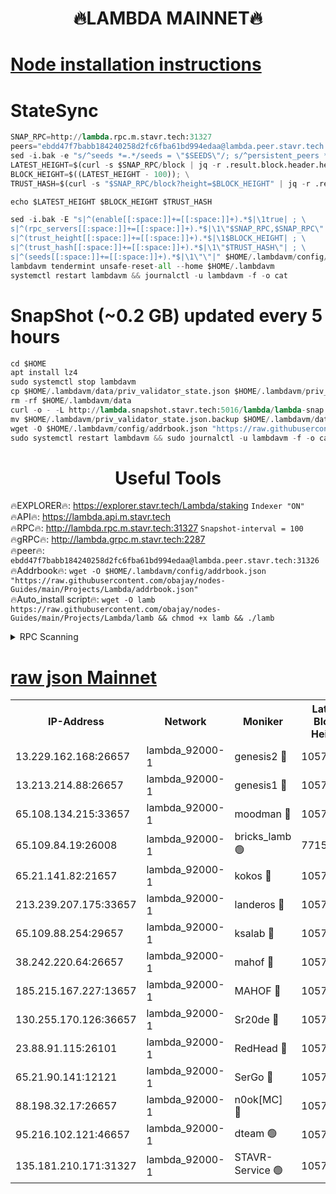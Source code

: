 <h1 align="center"> 🔥LAMBDA MAINNET🔥</h1>


[Node installation instructions](https://github.com/obajay/nodes-Guides/tree/main/Projects/Lambda)
=


# StateSync
```python
SNAP_RPC=http://lambda.rpc.m.stavr.tech:31327
peers="ebdd47f7babb184240258d2fc6fba61bd994edaa@lambda.peer.stavr.tech:31326" 
sed -i.bak -e "s/^seeds *=.*/seeds = \"$SEEDS\"/; s/^persistent_peers *=.*/persistent_peers = \"$PEERS\"/" $HOME/.lambdavm/config/config.toml
LATEST_HEIGHT=$(curl -s $SNAP_RPC/block | jq -r .result.block.header.height); \
BLOCK_HEIGHT=$((LATEST_HEIGHT - 100)); \
TRUST_HASH=$(curl -s "$SNAP_RPC/block?height=$BLOCK_HEIGHT" | jq -r .result.block_id.hash)

echo $LATEST_HEIGHT $BLOCK_HEIGHT $TRUST_HASH

sed -i.bak -E "s|^(enable[[:space:]]+=[[:space:]]+).*$|\1true| ; \
s|^(rpc_servers[[:space:]]+=[[:space:]]+).*$|\1\"$SNAP_RPC,$SNAP_RPC\"| ; \
s|^(trust_height[[:space:]]+=[[:space:]]+).*$|\1$BLOCK_HEIGHT| ; \
s|^(trust_hash[[:space:]]+=[[:space:]]+).*$|\1\"$TRUST_HASH\"| ; \
s|^(seeds[[:space:]]+=[[:space:]]+).*$|\1\"\"|" $HOME/.lambdavm/config/config.toml
lambdavm tendermint unsafe-reset-all --home $HOME/.lambdavm
systemctl restart lambdavm && journalctl -u lambdavm -f -o cat

```
# SnapShot (~0.2 GB) updated every 5 hours
```python
cd $HOME
apt install lz4
sudo systemctl stop lambdavm
cp $HOME/.lambdavm/data/priv_validator_state.json $HOME/.lambdavm/priv_validator_state.json.backup
rm -rf $HOME/.lambdavm/data
curl -o - -L http://lambda.snapshot.stavr.tech:5016/lambda/lambda-snap.tar.lz4 | lz4 -c -d - | tar -x -C $HOME/.lambdavm --strip-components 2
mv $HOME/.lambdavm/priv_validator_state.json.backup $HOME/.lambdavm/data/priv_validator_state.json
wget -O $HOME/.lambdavm/config/addrbook.json "https://raw.githubusercontent.com/obajay/nodes-Guides/main/Projects/Lambda/addrbook.json"
sudo systemctl restart lambdavm && sudo journalctl -u lambdavm -f -o cat
```
 <h1 align="center"> Useful Tools</h1>

🔥EXPLORER🔥:      https://explorer.stavr.tech/Lambda/staking	        `Indexer "ON"` \
🔥API🔥: 			 		 https://lambda.api.m.stavr.tech \
🔥RPC🔥:           http://lambda.rpc.m.stavr.tech:31327	              `Snapshot-interval = 100` \
🔥gRPC🔥:          http://lambda.grpc.m.stavr.tech:2287 \
🔥peer🔥:					 `ebdd47f7babb184240258d2fc6fba61bd994edaa@lambda.peer.stavr.tech:31326` \
🔥Addrbook🔥:    ```wget -O $HOME/.lambdavm/config/addrbook.json "https://raw.githubusercontent.com/obajay/nodes-Guides/main/Projects/Lambda/addrbook.json"``` \
🔥Auto_install script🔥: ```wget -O lamb https://raw.githubusercontent.com/obajay/nodes-Guides/main/Projects/Lambda/lamb && chmod +x lamb && ./lamb```


<details>
<summary>RPC Scanning</summary>

<h2 align="center"> We scan nodes in real time every 4 hours. And we provide the final result of RPC endpoints.
We cannot influence the operation of these nodes in any way. </h2>


```python
If Voting Power is higher than 0 --> then the Node is a validator of the network and may be subject to attack and be a potential threat to the chain.
```
```python
We marked such validators with a red symbol
```

</details>

[raw json Mainnet](https://rpc-check.lambm.stavr.tech/lambm/rpc-lambm-result.json)
=


<table><tr><th>IP-Address</th><th>Network</th><th>Moniker</th><th>Latest Block Height</th><th>Earliest Block Height</th><th>Catching Up</th><th>Tx Index</th><th>Voting Power</th><th>Scan Time</th></tr><tr><td>13.229.162.168:26657</td><td>lambda_92000-1</td><td>genesis2 🔴</td><td>10574221</td><td>1</td><td>False</td><td>on</td><td>16646650</td><td>2023-12-16T10:48:12.637865065UTC</td></tr><tr><td>13.213.214.88:26657</td><td>lambda_92000-1</td><td>genesis1 🔴</td><td>10574221</td><td>1</td><td>False</td><td>on</td><td>107835</td><td>2023-12-16T10:48:16.927217501UTC</td></tr><tr><td>65.108.134.215:33657</td><td>lambda_92000-1</td><td>moodman 🔴</td><td>10574222</td><td>632001</td><td>False</td><td>off</td><td>1070005</td><td>2023-12-16T10:48:22.227827100UTC</td></tr><tr><td>65.109.84.19:26008</td><td>lambda_92000-1</td><td>bricks_lamb 🟢</td><td>7715743</td><td>7581001</td><td>False</td><td>on</td><td>0</td><td>2023-12-16T10:48:28.887073503UTC</td></tr><tr><td>65.21.141.82:21657</td><td>lambda_92000-1</td><td>kokos 🔴</td><td>10574222</td><td>7716001</td><td>False</td><td>off</td><td>546765</td><td>2023-12-16T10:48:19.340656184UTC</td></tr><tr><td>213.239.207.175:33657</td><td>lambda_92000-1</td><td>landeros 🔴</td><td>10574220</td><td>8136001</td><td>False</td><td>off</td><td>936564</td><td>2023-12-16T10:48:06.891550955UTC</td></tr><tr><td>65.109.88.254:29657</td><td>lambda_92000-1</td><td>ksalab 🔴</td><td>10574222</td><td>8715001</td><td>False</td><td>on</td><td>502877</td><td>2023-12-16T10:48:22.907888476UTC</td></tr><tr><td>38.242.220.64:26657</td><td>lambda_92000-1</td><td>mahof 🔴</td><td>10574219</td><td>10131001</td><td>False</td><td>off</td><td>770350</td><td>2023-12-16T10:48:02.071954245UTC</td></tr><tr><td>185.215.167.227:13657</td><td>lambda_92000-1</td><td>MAHOF 🔴</td><td>10574221</td><td>10134001</td><td>False</td><td>on</td><td>2051510</td><td>2023-12-16T10:48:15.985353147UTC</td></tr><tr><td>130.255.170.126:36657</td><td>lambda_92000-1</td><td>Sr20de 🔴</td><td>10574220</td><td>10353001</td><td>False</td><td>off</td><td>671423</td><td>2023-12-16T10:48:07.311180582UTC</td></tr><tr><td>23.88.91.115:26101</td><td>lambda_92000-1</td><td>RedHead 🔴</td><td>10574220</td><td>10474220</td><td>False</td><td>off</td><td>553202</td><td>2023-12-16T10:48:07.552872467UTC</td></tr><tr><td>65.21.90.141:12121</td><td>lambda_92000-1</td><td>SerGo 🔴</td><td>10574222</td><td>10474222</td><td>False</td><td>off</td><td>10531645</td><td>2023-12-16T10:48:23.239752812UTC</td></tr><tr><td>88.198.32.17:26657</td><td>lambda_92000-1</td><td>n0ok[MC] 🔴</td><td>10574224</td><td>10474224</td><td>False</td><td>off</td><td>1578630</td><td>2023-12-16T10:48:28.454200453UTC</td></tr><tr><td>95.216.102.121:46657</td><td>lambda_92000-1</td><td>dteam 🟢</td><td>10574222</td><td>10560001</td><td>False</td><td>off</td><td>0</td><td>2023-12-16T10:48:22.566189839UTC</td></tr><tr><td>135.181.210.171:31327</td><td>lambda_92000-1</td><td>STAVR-Service 🟢</td><td>10574222</td><td>10571001</td><td>False</td><td>on</td><td>0</td><td>2023-12-16T10:48:21.884614192UTC</td></tr></table>
